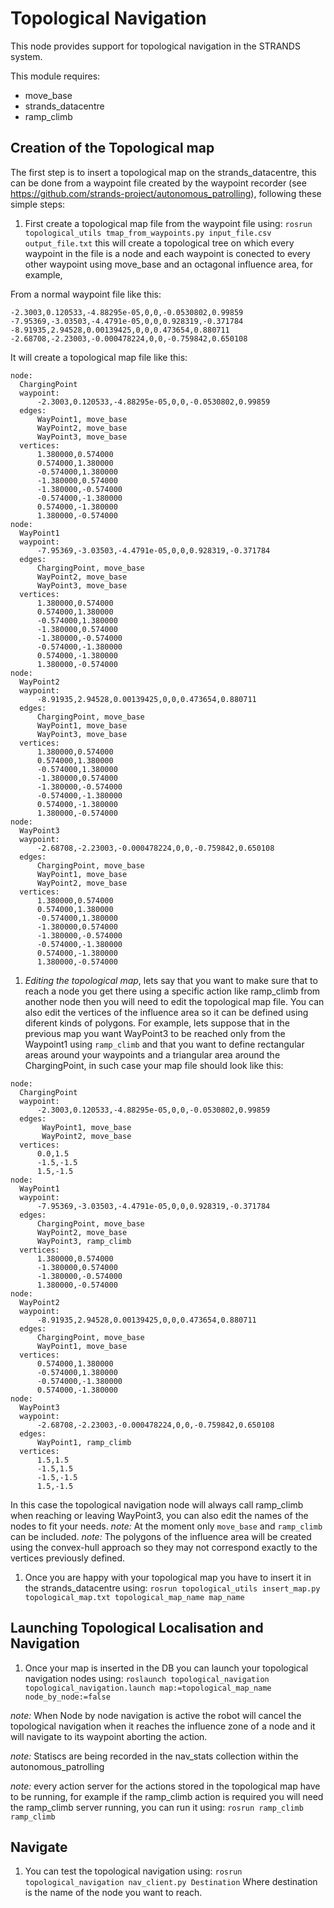 Topological Navigation
======================

This node provides support for topological navigation in the STRANDS system. 

This module requires:
 * move_base
 * strands_datacentre
 * ramp_climb


## Creation of the Topological map

The first step is to insert a topological map on the strands_datacentre, this can be done from a waypoint file created by the waypoint recorder (see https://github.com/strands-project/autonomous_patrolling), following these simple steps:

1. First create a topological map file from the waypoint file using:
`rosrun topological_utils tmap_from_waypoints.py input_file.csv output_file.txt` this will create a topological tree on which every waypoint in the file is a node and each waypoint is conected to every other waypoint using move_base and an octagonal influence area, for example,

  From a normal waypoint file like this:
  ```
  -2.3003,0.120533,-4.88295e-05,0,0,-0.0530802,0.99859
  -7.95369,-3.03503,-4.4791e-05,0,0,0.928319,-0.371784
  -8.91935,2.94528,0.00139425,0,0,0.473654,0.880711
  -2.68708,-2.23003,-0.000478224,0,0,-0.759842,0.650108
  ```
  It will create a topological map file like this:
  ```
  node: 
  	ChargingPoint
  	waypoint:
  		-2.3003,0.120533,-4.88295e-05,0,0,-0.0530802,0.99859
  	edges:
  		WayPoint1, move_base
  		WayPoint2, move_base
  		WayPoint3, move_base
  	vertices:
        1.380000,0.574000
        0.574000,1.380000
        -0.574000,1.380000
        -1.380000,0.574000
        -1.380000,-0.574000
        -0.574000,-1.380000
        0.574000,-1.380000
        1.380000,-0.574000
  node: 
  	WayPoint1
  	waypoint:
  		-7.95369,-3.03503,-4.4791e-05,0,0,0.928319,-0.371784
  	edges:
  		ChargingPoint, move_base
  		WayPoint2, move_base
  		WayPoint3, move_base
  	vertices:
        1.380000,0.574000
        0.574000,1.380000
        -0.574000,1.380000
        -1.380000,0.574000
        -1.380000,-0.574000
        -0.574000,-1.380000
        0.574000,-1.380000
        1.380000,-0.574000
  node: 
  	WayPoint2
  	waypoint:
  		-8.91935,2.94528,0.00139425,0,0,0.473654,0.880711
  	edges:
  		ChargingPoint, move_base
  		WayPoint1, move_base
  		WayPoint3, move_base
  	vertices:
        1.380000,0.574000
        0.574000,1.380000
        -0.574000,1.380000
        -1.380000,0.574000
        -1.380000,-0.574000
        -0.574000,-1.380000
        0.574000,-1.380000
        1.380000,-0.574000
  node: 
  	WayPoint3
  	waypoint:
  		-2.68708,-2.23003,-0.000478224,0,0,-0.759842,0.650108
  	edges:
  		ChargingPoint, move_base
  		WayPoint1, move_base
  		WayPoint2, move_base
  	vertices:
        1.380000,0.574000
        0.574000,1.380000
        -0.574000,1.380000
        -1.380000,0.574000
        -1.380000,-0.574000
        -0.574000,-1.380000
        0.574000,-1.380000
        1.380000,-0.574000

  ```
1. *Editing the topological map*, lets say that you want to make sure that to reach a node you get there using a specific action like ramp_climb from another node then you will need to edit the topological map file. You can also edit the vertices of the influence area so it can be defined using diferent kinds of polygons.
  For example, lets suppose that in the previous map you want WayPoint3 to be reached only from the Waypoint1 using `ramp_climb` and that you want to define rectangular areas around your waypoints and a triangular area around the ChargingPoint, in such case your map file should look like this:

  ```
  node: 
  	ChargingPoint
  	waypoint:
  		-2.3003,0.120533,-4.88295e-05,0,0,-0.0530802,0.99859
  	edges:
  		 WayPoint1, move_base
  		 WayPoint2, move_base
  	vertices:
        0.0,1.5
        -1.5,-1.5
        1.5,-1.5
  node: 
  	WayPoint1
  	waypoint:
  		-7.95369,-3.03503,-4.4791e-05,0,0,0.928319,-0.371784
  	edges:
  		ChargingPoint, move_base
  		WayPoint2, move_base
  		WayPoint3, ramp_climb
  	vertices:
        1.380000,0.574000
        -1.380000,0.574000
        -1.380000,-0.574000
        1.380000,-0.574000
  node: 
  	WayPoint2
  	waypoint:
  		-8.91935,2.94528,0.00139425,0,0,0.473654,0.880711
  	edges:
  		ChargingPoint, move_base
  		WayPoint1, move_base
  	vertices:
        0.574000,1.380000
        -0.574000,1.380000
        -0.574000,-1.380000
        0.574000,-1.380000
  node: 
  	WayPoint3
  	waypoint:
  		-2.68708,-2.23003,-0.000478224,0,0,-0.759842,0.650108
  	edges:
  		WayPoint1, ramp_climb
  	vertices:
        1.5,1.5
        -1.5,1.5
        -1.5,-1.5
        1.5,-1.5
  ```
  In this case the topological navigation node will always call ramp_climb when reaching or leaving WayPoint3, you can also edit the names of the nodes to fit your needs.
  *note:* At the moment only `move_base` and `ramp_climb` can be included.
  *note:* The polygons of the influence area will be created using the convex-hull approach so they may not correspond exactly to the vertices previously defined.
  
1. Once you are happy with your topological map you have to insert it in the strands_datacentre using:
  `rosrun topological_utils insert_map.py topological_map.txt topological_map_name map_name`

## Launching Topological Localisation and Navigation

1. Once your map is inserted in the DB you can launch your topological navigation nodes using:
  `roslaunch topological_navigation topological_navigation.launch map:=topological_map_name node_by_node:=false`

*note:* When Node by node navigation is active the robot will cancel the topological navigation when it reaches the influence zone of a node and it will navigate to its waypoint aborting the action.

*note:* Statiscs are being recorded in the nav_stats collection within the autonomous_patrolling

*note:* every action server for the actions stored in the topological map have to be running, for example if the ramp_climb action is required you will need the ramp_climb server running, you can run it using:
`rosrun ramp_climb ramp_climb`


## Navigate

1. You can test the topological navigation using:
  `rosrun topological_navigation nav_client.py Destination`
  Where destination is the name of the node you want to reach.

